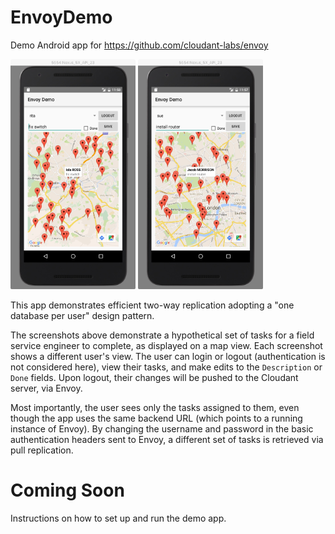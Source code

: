 # EnvoyDemo
Demo Android app for https://github.com/cloudant-labs/envoy

<img src="envoy-screenshot-rita.jpg" alt="Drawing" width="200"/>
<img src="envoy-screenshot-sue.jpg" alt="Drawing" width="200"/>

This app demonstrates efficient two-way replication adopting a "one database per user" design pattern.

The screenshots above demonstrate a hypothetical set of tasks for a field service engineer to complete, as displayed on a map view. Each screenshot shows a different user's view. The user can login or logout (authentication is not considered here), view their tasks, and make edits to the `Description` or `Done` fields. Upon logout, their changes will be pushed to the Cloudant server, via Envoy.

Most importantly, the user sees only the tasks assigned to them, even though the app uses the same backend URL (which points to a running instance of Envoy). By changing the username and password in the basic authentication headers sent to Envoy, a different set of tasks is retrieved via pull replication.

# Coming Soon
Instructions on how to set up and run the demo app.
